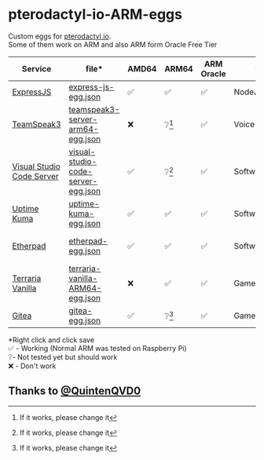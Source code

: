 # pterodactyl-io-ARM-eggs
Custom eggs for [pterodactyl.io](https://pterodactyl.io).  
Some of them work on ARM and also ARM form Oracle Free Tier

| Service | file* | AMD64 | ARM64 | ARM Oracle | Category | More info |
|--|--|--|--|--|--|--|
| [ExpressJS](https://github.com/kry008/pterodactyl-io-ARM-eggs/tree/main/nodejs/expressjs) | [express-js-egg.json](https://raw.githubusercontent.com/kry008/pterodactyl-io-ARM-eggs/main/nodejs/expressjs/express-js-egg.json) | ✅ | ✅ | ✅ | NodeJS | - |
| [TeamSpeak3](https://github.com/kry008/pterodactyl-io-ARM-eggs/tree/main/voice/Teamspeak3-ARM) | [teamspeak3-server-arm64-egg.json](https://raw.githubusercontent.com/kry008/pterodactyl-io-ARM-eggs/main/voice/Teamspeak3-ARM/teamspeak3-server-arm64-egg.json) | ❌ | ❔[^1] | ✅ | Voice Server | - |
| [Visual Studio Code Server](https://github.com/kry008/pterodactyl-io-ARM-eggs/tree/main/software/visual-studio-code-server) | [visual-studio-code-server-egg.json](https://raw.githubusercontent.com/kry008/pterodactyl-io-ARM-eggs/main/software/visual-studio-code-server/visual-studio-code-server-egg.json) | ✅ | ❔[^1] | ✅ | Software/Coding | - |
| [Uptime Kuma](https://github.com/kry008/pterodactyl-io-ARM-eggs/tree/main/software/uptime-kuma) | [uptime-kuma-egg.json](https://raw.githubusercontent.com/kry008/pterodactyl-io-ARM-eggs/main/software/uptime-kuma/uptime-kuma-egg.json) | ✅ | ✅ | ✅ | Software/Monitoring | - |
| [Etherpad](https://github.com/kry008/pterodactyl-io-ARM-eggs/tree/main/software/etherpad) | [etherpad-egg.json](https://raw.githubusercontent.com/kry008/pterodactyl-io-ARM-eggs/main/software/etherpad/etherpad-egg.json) | ✅ | ✅ | ✅ | Software/Documents | __Slow first run__ |
| [Terraria Vanilla](https://github.com/kry008/pterodactyl-io-ARM-eggs/tree/main/games/terraria-vanilla) | [terraria-vanilla-ARM64-egg.json](https://raw.githubusercontent.com/kry008/pterodactyl-io-ARM-eggs/main/games/terraria-vanilla/terraria-vanilla-ARM64-egg.json) | ❌ | ✅ | ✅ | Game | - |
| [Gitea](https://github.com/kry008/pterodactyl-io-ARM-eggs/tree/main/software/gitea) | [gitea-egg.json](https://raw.githubusercontent.com/kry008/pterodactyl-io-ARM-eggs/main/software/gitea/gitea-egg.json) | ✅ | ❔[^1] | ✅ | Game | - |



*Right click and click save  
✅ - Working (Normal ARM was tested on Raspberry Pi)  
❔- Not tested yet but should work  
❌ - Don't work 


## Thanks to [@QuintenQVD0](https://github.com/QuintenQVD0)


[^1]: If it works, please change it
